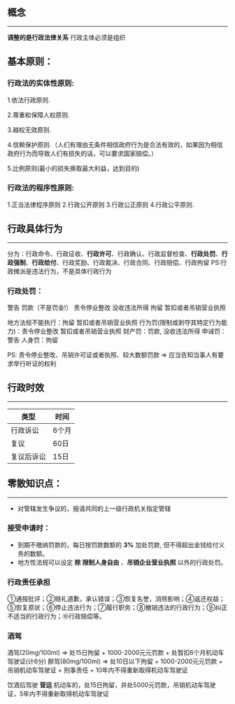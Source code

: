 ## 概念
---

__调整的是行政法律关系__
行政主体必须是组织

## 基本原则：

### 行政法的实体性原则:

1.依法行政原则.

2.尊重和保障人权原则.

3.越权无效原则.

4.信赖保护原则.（人们有理由无条件相信政府行为是合法有效的，如果因为相信政府行为而导致人们有损失的话，可以要求国家赔偿。）

5.比例原则(最小的损失换取最大利益，达到目的)

### 行政法的程序性原则:

1.正当法律程序原则 2.行政公开原则 3.行政公正原则 4.行政公平原则.

## 行政具体行为
---

分为：行政命令、行政征收、__行政许可__、行政确认、行政监督检查、__行政处罚__、__行政强制__、__行政给付__、行政奖励、行政裁决、行政合同、行政赔偿、行政拘留
PS:行政摊派是违法行为，不是具体行政行为

### 行政处罚：
警告 罚款（不是罚金!） 责令停业整改 没收违法所得 拘留 暂扣或者吊销营业执照

地方法规不能执行：拘留 暂扣或者吊销营业执照
行为罚(限制或剥夺其特定行为能力)：责令停业整改 暂扣或者吊销营业执照
财产罚：罚款, 没收违法所得
申诫罚：警告
人身罚：拘留

PS:
责令停业整改、吊销许可证或者执照、较大数额罚款 => 应当告知当事人有要求举行听证的权利


## 行政时效
---

类型|时间
-|-
行政诉讼|6个月
复议|60日
复议后诉讼|15日


## 零散知识点：
---

+ 对管辖发生争议的，报请共同的上一级行政机关指定管辖

### 接受申请时：

+ 到期不缴纳罚款的，每日按罚款数额的 __3%__ 加处罚款, 但不得超出金钱给付义务的数额。
+ 地方性法规可以设定 __除__ __限制人身自由__ 、__吊销企业营业执照__ 以外的行政处罚。

### 行政责任承担

①通报批评；②赔礼道歉，承认错误；③恢复名誉，消除影响；④返还权益；⑤恢复原状；⑥停止违法行为；⑦履行职务；⑧撤销违法的行政行为；⑨纠正不适当的行政行为；⑩行政赔偿等。

### 酒驾
酒驾(20mg/100ml) => 处15日拘留 + 1000-2000元元罚款 + 处暂扣6个月机动车驾驶证(计6分)
醉驾(80mg/100ml) => 处10日以下拘留 + 1000-2000元元罚款 + 吊销机动车驾驶证 + 刑事责任 + 10年内不得重新取得机动车驾驶证

饮酒后驾驶 __营运__ 机动车的，处15日拘留，并处5000元罚款，吊销机动车驾驶证，5年内不得重新取得机动车驾驶证